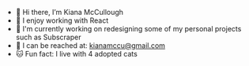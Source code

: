 - 👋 Hi there, I’m Kiana McCullough
- 🌻 I enjoy working with React
- 🌱 I'm currently working on redesigning some of my personal projects such as Subscraper
- 🌟 I can be reached at: kianamccu@gmail.com
- 🐱 Fun fact: I live with 4 adopted cats

<!---
kianamcc/kianamcc is a ✨ special ✨ repository because its `README.md` (this file) appears on your GitHub profile.
You can click the Preview link to take a look at your changes.
--->
